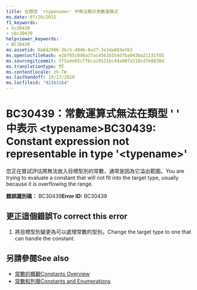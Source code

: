 ```yaml
---
title: 在類型 '<typename>' 中無法顯示常數運算式
ms.date: 07/20/2015
f1_keywords:
- bc30439
- vbc30439
helpviewer_keywords:
- BC30439
ms.assetid: 0a842906-3bc5-4946-8a37-3e3da883ef63
ms.openlocfilehash: e18f05c0d6a37ac4563b554d7ba943ba21131f85
ms.sourcegitcommit: ff5a4eb5cffbcac9521bc44a907a118cd7e8638d
ms.translationtype: MT
ms.contentlocale: zh-TW
ms.lasthandoff: 10/17/2020
ms.locfileid: "92163164"
---
```

# <a name="bc30439-constant-expression-not-representable-in-type-typename"></a><span data-ttu-id="365dd-102">BC30439：常數運算式無法在類型 ' ' 中表示 \<typename></span><span class="sxs-lookup"><span data-stu-id="365dd-102">BC30439: Constant expression not representable in type '\<typename>'</span></span>

<span data-ttu-id="365dd-103">您正在嘗試評估將無法放入目標型別的常數，通常是因為它溢出範圍。</span><span class="sxs-lookup"><span data-stu-id="365dd-103">You are trying to evaluate a constant that will not fit into the target type, usually because it is overflowing the range.</span></span>

 <span data-ttu-id="365dd-104">**錯誤識別碼：** BC30439</span><span class="sxs-lookup"><span data-stu-id="365dd-104">**Error ID:** BC30439</span></span>

## <a name="to-correct-this-error"></a><span data-ttu-id="365dd-105">更正這個錯誤</span><span class="sxs-lookup"><span data-stu-id="365dd-105">To correct this error</span></span>

1. <span data-ttu-id="365dd-106">將目標型別變更為可以處理常數的型別。</span><span class="sxs-lookup"><span data-stu-id="365dd-106">Change the target type to one that can handle the constant.</span></span>

## <a name="see-also"></a><span data-ttu-id="365dd-107">另請參閱</span><span class="sxs-lookup"><span data-stu-id="365dd-107">See also</span></span>

- [<span data-ttu-id="365dd-108">常數的概觀</span><span class="sxs-lookup"><span data-stu-id="365dd-108">Constants Overview</span></span>](../../programming-guide/language-features/constants-enums/constants-overview.md)
- [<span data-ttu-id="365dd-109">常數和列舉</span><span class="sxs-lookup"><span data-stu-id="365dd-109">Constants and Enumerations</span></span>](../constants-and-enumerations.md)
